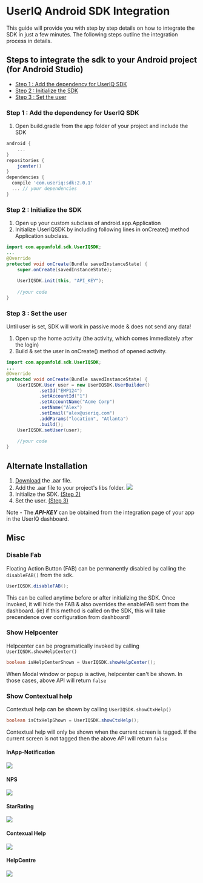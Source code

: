 # UserIQ Android SDK Integration

This guide will provide you with step by step details on how to integrate the SDK in just a few minutes. The following steps outline the integration process in details.

## Steps to integrate the sdk to your Android project (for Android Studio)

- [Step 1 : Add the dependency for UserIQ SDK](#step-1--add-the-dependency-for-useriq-sdk)
- [Step 2 : Initialize the SDK](#step-2--initialize-the-sdk)
- [Step 3 : Set the user](#step-3--set-the-user)

### Step 1 : Add the dependency for UserIQ SDK

1. Open build.gradle from the app folder of your project and include the SDK

```groovy
android {
    ...
}
repositories {
    jcenter()
}
dependencies {
  compile 'com.useriq:sdk:2.0.1'
  ... // your dependencies
}
```

### Step 2 : Initialize the SDK 

1. Open up your custom subclass of android.app.Application
2. Initialize UserIQSDK by including following lines in onCreate() method Application subclass.

```java
import com.appunfold.sdk.UserIQSDK;
...
@Override
protected void onCreate(Bundle savedInstanceState) {
    super.onCreate(savedInstanceState);
    
    UserIQSDK.init(this, "API_KEY");
    
    //your code
}
```

### Step 3 : Set the user

Until user is set, SDK will work in passive mode & does not send any data!
1. Open up the home activity (the activity, which comes immediately after the login)
2. Build & set the user in onCreate() method of opened activity.

```java
import com.appunfold.sdk.UserIQSDK;
...
@Override
protected void onCreate(Bundle savedInstanceState) {
    UserIQSDK.User user = new UserIQSDK.UserBuilder()
            .setId("EMP124")
            .setAccountId("1")
            .setAccountName("Acme Corp")
            .setName("Alex")
            .setEmail("alex@useriq.com")
            .addParams("location", "Atlanta")
            .build();
    UserIQSDK.setUser(user);
          
    //your code
}
```

## Alternate Installation

1. [Download](https://github.com/useriq-com/android-sdk/tree/master/SDK) the .aar file.
2. Add the .aar file to your project's libs folder. 
    ![](images/libs_location.png)
3. Initialize the SDK. [(Step 2)](#step-2--initialize-the-sdk)
4. Set the user. [(Step 3)](#step-3--set-the-user)

Note - The **_API-KEY_** can be obtained from the integration page of your app in the UserIQ dashboard.

## Misc

### Disable Fab
Floating Action Button (FAB) can be permanently disabled by calling the `disableFAB()` from the sdk. 

```java
UserIQSDK.disableFAB();
```
This can be called anytime before or after initializing the SDK. Once invoked, it will hide the FAB & also
overrides the enableFAB sent from the dashboard. (ie) if this method is called on the SDK, this will take precendence over
configuration from dashboard!

### Show Helpcenter

Helpcenter can be programatically invoked by calling `UserIQSDK.showHelpCenter()`

```java
boolean isHelpCenterShown = UserIQSDK.showHelpCenter();
```

When Modal window or popup is active, helpcenter can't be shown. In those cases, above API will return `false`

### Show Contextual help
Contextual help can be shown by calling `UserIQSDK.showCtxHelp()`

```java
boolean isCtxHelpShown = UserIQSDK.showCtxHelp();
```

Contextual help will only be shown when the current screen is tagged. If the current screen is not tagged then the above API will return `false`

#### InApp-Notification
![](images/inapp-default.gif)

#### NPS
![](images/nps.gif)

#### StarRating
![](images/star.gif)

#### Contexual Help
![](images/ctxHelp.gif)

#### HelpCentre
![](images/helpcenter.gif)

